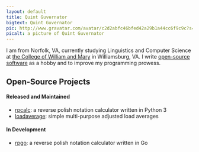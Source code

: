 ```yaml
---
layout: default
title: Quint Guvernator
bigtext: Quint Guvernator
pic: http://www.gravatar.com/avatar/c2d2abfc46bfed42a29b1a44cc6f9c9c?s=120
picalt: a picture of Quint Guvernator
---
```


I am from Norfolk, VA, currently studying Linguistics and Computer Science at [the College of William and Mary][WM] in Williamsburg, VA.
I write [open-source software](#open-source-projects) as a hobby and to improve my programming prowess.

[WM]: http://www.wm.edu/

## Open-Source Projects <a name="open-source-projects"></a>
#### Released and Maintained
- [rpcalc](http://qguv.github.io/rpcalc): a reverse polish notation calculator written in Python 3
- [loadaverage](https://github.com/qguv/loadaverage): simple multi-purpose adjusted load averages

#### In Development
- [rpgo](https://github.com/qguv/rpgo): a reverse polish notation calculator written in Go

